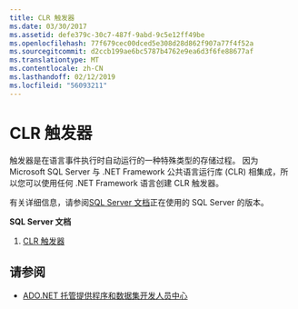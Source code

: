 ```yaml
---
title: CLR 触发器
ms.date: 03/30/2017
ms.assetid: defe379c-30c7-487f-9abd-9c5e12ff49be
ms.openlocfilehash: 77f679cec00dced5e308d28d862f907a77f4f52a
ms.sourcegitcommit: d2ccb199ae6bc5787b4762e9ea6d3f6fe88677af
ms.translationtype: MT
ms.contentlocale: zh-CN
ms.lasthandoff: 02/12/2019
ms.locfileid: "56093211"
---
```

# <a name="clr-triggers"></a>CLR 触发器
触发器是在语言事件执行时自动运行的一种特殊类型的存储过程。 因为 Microsoft SQL Server 与 .NET Framework 公共语言运行库 (CLR) 相集成，所以您可以使用任何 .NET Framework 语言创建 CLR 触发器。  
  
 有关详细信息，请参阅[SQL Server 文档](/sql)正在使用的 SQL Server 的版本。
  
 **SQL Server 文档**
  
1. [CLR 触发器](/sql/database-engine/dev-guide/clr-triggers)
  
## <a name="see-also"></a>请参阅
- [ADO.NET 托管提供程序和数据集开发人员中心](https://go.microsoft.com/fwlink/?LinkId=217917)
